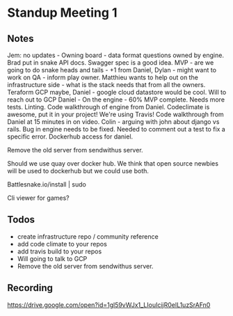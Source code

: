 Standup Meeting 1
===

Notes
---

Jem: no updates - Owning board - data format questions owned by engine.
Brad put in snake API docs.
Swagger spec is a good idea. 
MVP - are we going to do snake heads and tails - +1 from Daniel,
Dylan - might want to work on QA - inform play owner.
Matthieu wants to help out on the infrastructure side - what is the stack needs that from all the owners.  Teraform GCP maybe, Daniel - google cloud datastore would be cool.
Will to reach out to GCP
Daniel - On the engine - 60% MVP complete.  Needs more tests.  Linting.
Code walkthrough of engine from Daniel.
Codeclimate is awesome, put it in your project!
We're using Travis!
Code walkthrough from Daniel at 15 minutes in on video.
Colin - arguing with john about django vs rails.  Bug in engine needs to be fixed.  Needed to comment out a test to fix a specific error.
Dockerhub access for daniel.

Remove the old server from sendwithus server.  

Should we use quay over docker hub.  We think that open source newbies will be used to dockerhub but we could use both.

Battlesnake.io/install | sudo

Cli viewer for games? 

Todos
---

- create infrastructure repo / community reference
- add code climate to your repos
- add travis build to your repos
- Will going to talk to GCP
- Remove the old server from sendwithus server.

Recording
---

https://drive.google.com/open?id=1gl59vWJx1_LIouIcijR0elL1uzSrAFn0
